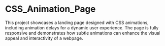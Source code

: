 # CSS_Animation_Page
This project showcases a landing page designed with CSS animations, including animation delays for a dynamic user experience. The page is fully responsive and demonstrates how subtle animations can enhance the visual appeal and interactivity of a webpage.
